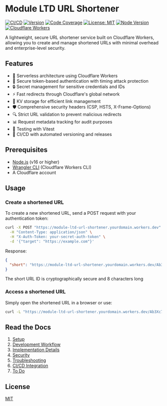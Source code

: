 # Module LTD URL Shortener

[![CI/CD](https://github.com/Tomer20/module-ltd-url-shortener/actions/workflows/ci.yml/badge.svg)](https://github.com/Tomer20/module-ltd-url-shortener/actions/workflows/ci.yml)
[![Version](https://img.shields.io/badge/version-0.0.0-blue.svg)](./package.json)
[![Code Coverage](https://img.shields.io/badge/coverage-100%25-brightgreen.svg)](./coverage/index.html)
[![License: MIT](https://img.shields.io/badge/License-MIT-yellow.svg)](./LICENSE)
[![Node Version](https://img.shields.io/badge/node-%3E%3D16-green.svg)](./package.json)
[![Cloudflare Workers](https://img.shields.io/badge/Cloudflare%20Workers-deployed-orange.svg)](https://developers.cloudflare.com/workers/)

A lightweight, secure URL shortener service built on Cloudflare Workers, allowing you to create and manage shortened URLs with minimal overhead and enterprise-level security.

## Features

- 🚀 Serverless architecture using Cloudflare Workers
- 🔑 Secure token-based authentication with timing attack protection
- 🔒 Secret management for sensitive credentials and IDs
- ⚡️ Fast redirects through Cloudflare's global network
- 🔄 KV storage for efficient link management
- 🛡️ Comprehensive security headers (CSP, HSTS, X-Frame-Options)
- 🔍 Strict URL validation to prevent malicious redirects
- 📊 Request metadata tracking for audit purposes
- 🧪 Testing with Vitest
- 🚢 CI/CD with automated versioning and releases

## Prerequisites

- [Node.js](https://nodejs.org/) (v16 or higher)
- [Wrangler CLI](https://developers.cloudflare.com/workers/wrangler/) (Cloudflare Workers CLI)
- A Cloudflare account

## Usage

### Create a shortened URL

To create a new shortened URL, send a POST request with your authentication token:

```bash
curl -X POST "https://module-ltd-url-shortener.yourdomain.workers.dev" \
  -H "Content-Type: application/json" \
  -H "X-Auth-Token: your-secret-auth-token" \
  -d '{"target": "https://example.com"}'
```

Response:

```json
{
  "short": "https://module-ltd-url-shortener.yourdomain.workers.dev/Ab3Xc7D9"
}
```

The short URL ID is cryptographically secure and 8 characters long

### Access a shortened URL

Simply open the shortened URL in a browser or use:

```bash
curl -L "https://module-ltd-url-shortener.yourdomain.workers.dev/Ab3Xc7D9"
```

## Read the Docs

1. [Setup](./docs/setup.md)
2. [Development Workflow](./docs/development.md)
3. [Implementation Details](./docs/implementation-details.md)
4. [Security](./docs/security.md)
5. [Troubleshooting](./docs/troubleshooting.md)
6. [CI/CD Integration](./docs/ci-cd.md)
7. [To Do](./docs/todo.md)

## License

[MIT](./LICENSE)
